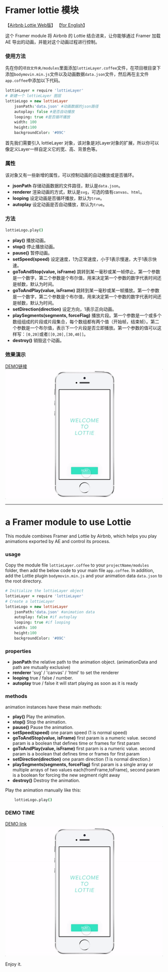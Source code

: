 # Framer lottie 模块
【[Airbnb Lottie Web版](https://github.com/bodymovin/bodymovin)】
【[for English](#a-framer-module-to-use-lottie)】

这个 Framer module 将 Airbnb 的 Lottie 结合进来，让你能够通过 Framer 加载 AE 导出的动画，并能对这个动画过程进行控制。

### 使用方法

先在你的`项目文件夹/modules`里面添加`lottieLayer.coffee`文件，在项目根目录下添加`bodymovin.min.js`文件以及动画数据`data.json`文件，然后再在主文件`app.coffee`中添加以下代码。

```CoffeeScript
lottieLayer = require 'lottieLayer'
# 新建一个 lottieLayer 图层
lottieLogo = new lottieLayer
	jsonPath:'data.json' #动画数据的json路径
	autoplay: false #是否自动播放
	looping: true #是否循环播放
	width: 100
	height:100
	backgroundColor: '#09C'
```

首先我们需要引入 lottieLayer 对象，该对象是对Layer对象的扩展，所以你可以像定义Layer一样自定义它的宽、高、背景色等。

### 属性

该对象又有一些新增的属性，可以控制动画的自动播放或是否循环。

* **jsonPath** 存储动画数据的文件路径，默认是`data.json`。
* **renderer** 渲染动画的方式，默认是`svg`，可选的值有`canvas`、`html`。
* **looping** 设定动画是否循环播放，默认为`true`。
* **autoplay** 设定动画是否自动播放，默认为`true`。

### 方法

```CoffeeScript
lottieLogo.play()
```

* **play()**  播放动画。
* **stop()**  停止播放动画。
* **pause()**  暂停动画。
* **setSpeed(speed)**  设定速度，1为正常速度，小于1表示慢速，大于1表示快速。
* **goToAndStop(value, isFrame)**  跳转到某一毫秒或某一帧停止。第一个参数是一个数字，第二个参数是个布尔值，用来决定第一个参数的数字代表时间还是帧数，默认为时间。
* **goToAndPlay(value, isFrame)**  跳转到某一毫秒或某一帧播放。第一个参数是一个数字，第二个参数是个布尔值，用来决定第一个参数的数字代表时间还是帧数，默认为时间。
* **setDirection(direction)**  设定方向，1表示正向动画。
* **playSegments(segments, forceFlag)**  播放片段。第一个参数是一个或多个数组组成的片段或片段集合，每个数组都有两个值（开始帧，结束帧）。第二个参数是一个布尔值，表示下一个片段是否立即播放。第一个参数的值可以这样写：`[0,20]`或者`[[0,20],[30,40]]`。
* **destroy()**  销毁这个动画。

### 效果演示
[DEMO链接](https://framer.cloud/ytocz/)
![](demo.gif)

____

# a Framer module to use Lottie

This module combines Framer and Lottie by Airbnb, which helps you play animations exported by AE and control its process.

### usage

Copy the module file `lottieLayer.coffee` to your `projectName/modules` folder, then add the below code to your main file `app.coffee`. In addition, add the Lottie plugin `bodymovin.min.js` and your animation data `data.json` to the root directory.

```CoffeeScript
# Initialize the lottieLayer object
lottieLayer = require 'lottieLayer'
# Create a lottieLayer
lottieLogo = new lottieLayer
	jsonPath:'data.json' #animation data
	autoplay: false #if autoplay
	looping: true #if looping
	width: 100
	height:100
	backgroundColor: '#09C'
```

### properties

* **jsonPath** the relative path to the animation object. (animationData and path are mutually exclusive)
* **renderer** 'svg' / 'canvas' / 'html' to set the renderer
* **looping** true / false / number.
* **autoplay** true / false it will start playing as soon as it is ready

### methods
animation instances have these main methods:

* **play()**  Play the animation.
* **stop()**  Stop the animation.
* **pause()**  Pause the animation.
* **setSpeed(speed)**  one param speed (1 is normal speed)
* **goToAndStop(value, isFrame)**  first param is a numeric value. second param is a boolean that defines time or frames for first param
* **goToAndPlay(value, isFrame)**  first param is a numeric value. second param is a boolean that defines time or frames for first param
* **setDirection(direction)**  one param direction (1 is normal direction.)
* **playSegments(segments, forceFlag)**  first param is a single array or multiple arrays of two values each(fromFrame,toFrame), second param is a boolean for forcing the new segment right away
* **destroy()**  Destroy the animation.

Play the animation manually like this:

```CoffeeScript
	lottieLogo.play()
```

### DEMO TIME
[DEMO link](https://framer.cloud/ytocz/)
![](demo.gif)

Enjoy it.
